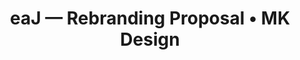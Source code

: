 ---
href: /projects/eaj/
image: /images/eaj/eaj.jpg
preview: /images/eaj/eaj.jpg
alt: |
  eaJ branding preview
title: |
  eaJ — Rebranding Proposal • MK Design
seo: |
  A web case study, focused on creating an innovative digital identity for the eaJ music project, including logos and YouTube banners.
keywords: |
  Branding, Digital, Banners, Logo, Graphic, Design
previousurl: "/projects/cate/"
name: "eaJ — Branding"
nexturl: "/projects/jina-kim/"
dates: "2020"
named: eaj
finalproduct-image: "/images/eaj/finalproduct-image.png"
finalproduct-alt: "Three banners that were submitted to the project, featuring each of the logos produced."
finalproduct-mockup: "/images/eaj/mockup.png"
mockup-alt: "Mockups featuring laptop and desktop versions of all three banner styles."
---